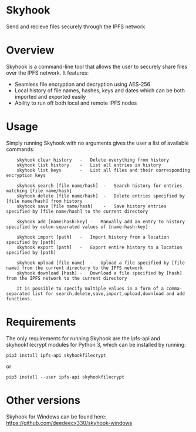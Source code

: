 # Skyhook
Send and recieve files securely through the IPFS network

# Overview
Skyhook is a command-line tool that allows the user to securely share files over the IPFS network.
It features:
-   Seamless file encryption and decryption using AES-256
-   Local history of file names, hashes, keys and dates which can be both imported and exported easily
-   Ability to run off both local and remote IPFS nodes

# Usage
Simply running Skyhook with no arguments gives the user a list of available commands:

```
    skyhook clear history   -   Delete everything from history
    skyhook list history    -   List all entries in history
    skyhook list keys       -   List all files and their corresponding encryption keys
    
    skyhook search [file name/hash]  -   Search history for entries matching [file name/hash]
    skyhook delete [file name/hash]  -   Delete entries specified by [file name/hash] from history
    skyhook save [file name/hash]    -   Save history entries specified by [file name/hash] to the current directory
    
    skyhook add [name:hash:key]	-	Manually add an entry to history specified by colon-separated values of [name:hash:key]
    
    skyhook import [path]   -   Import history from a location specified by [path]
    skyhook export [path]   -   Export entire history to a location specified by [path]
    
    skyhook upload [file name]	-	Upload a file specified by [file name] from the current directory to the IPFS network
    skyhook download [hash]	-	Download a file specified by [hash] from the IPFS network to the current directory	

    It is possible to specify multiple values in a form of a comma-separated list for search,delete,save,import,upload,download and add functions.
```

# Requirements
The only requirements for running Skyhook are the ipfs-api and skyhookfilecrypt modules for Python 3, which can be installed by running:

```
pip3 install ipfs-api skyhookfilecrypt
```

or

```
pip3 install --user ipfs-api skyhookfilecrypt
```
# Other versions
Skyhook for Windows can be found here: https://github.com/deedeecx330/skyhook-windows
